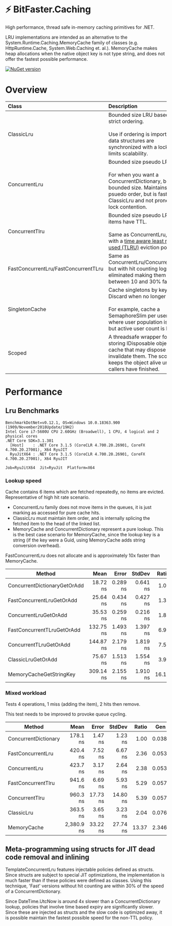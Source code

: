 # ⚡ BitFaster.Caching

High performance, thread safe in-memory caching primitives for .NET.

LRU implementations are intended as an alternative to the System.Runtime.Caching.MemoryCache family of classes (e.g. HttpRuntime.Cache, System.Web.Caching et. al.). MemoryCache makes heap allocations when the native object key is not type string, and does not offer the fastest possible performance.

[![NuGet version](https://badge.fury.io/nu/BitFaster.Caching.svg)](https://badge.fury.io/nu/BitFaster.Caching)

# Overview

| Class |  Description |
|:-------|:---------|
| ClassicLru       | Bounded size LRU based with strict ordering.<br><br>Use if ordering is important, but data structures are synchronized with a lock which limits scalability. |
| ConcurrentLru       |  Bounded size pseudo LRU.<br><br>For when you   want a ConcurrentDictionary, but with bounded size. Maintains psuedo order, but is faster than ClassicLru and not prone to lock contention. |
| ConcurrentTlru        | Bounded size pseudo LRU, items have TTL.<br><br>Same as ConcurrentLru, but with a [time aware least recently used (TLRU)](https://en.wikipedia.org/wiki/Cache_replacement_policies#Time_aware_least_recently_used_(TLRU)) eviction policy. |
| FastConcurrentLru/FastConcurrentTLru      | Same as ConcurrentLru/ConcurrentTLru, but with hit counting logic eliminated making them between 10 and 30% faster.   |
| SingletonCache      | Cache singletons by key. Discard when no longer in use. <br><br> For example, cache a SemaphoreSlim per user, where user population is large, but active user count is low.   |
| Scoped<IDisposable>      | A threadsafe wrapper for storing IDisposable objects in a cache that may dispose and invalidate them. The scope keeps the object alive until all callers have finished.   |

# Performance

## Lru Benchmarks

~~~
BenchmarkDotNet=v0.12.1, OS=Windows 10.0.18363.900 (1909/November2018Update/19H2)
Intel Core i7-5600U CPU 2.60GHz (Broadwell), 1 CPU, 4 logical and 2 physical cores
.NET Core SDK=3.1.301
  [Host]    : .NET Core 3.1.5 (CoreCLR 4.700.20.26901, CoreFX 4.700.20.27001), X64 RyuJIT
  RyuJitX64 : .NET Core 3.1.5 (CoreCLR 4.700.20.26901, CoreFX 4.700.20.27001), X64 RyuJIT

Job=RyuJitX64  Jit=RyuJit  Platform=X64
~~~

### Lookup speed

Cache contains 6 items which are fetched repeatedly, no items are evicted. Representative of high hit rate scenario.

- ConcurrentLru family does not move items in the queues, it is just marking as accessed for pure cache hits.
- ClassicLru must maintain item order, and is internally splicing the fetched item to the head of the linked list.
- MemoryCache and ConcurrentDictionary represent a pure lookup. This is the best case scenario for MemoryCache, since the lookup key is a string (if the key were a Guid, using MemoryCache adds string conversion overhead). 

FastConcurrentLru does not allocate and is approximately 10x faster than MemoryCache.

|                       Method |      Mean |    Error |   StdDev | Ratio |  Gen 0 | Allocated |
|----------------------------- |----------:|---------:|---------:|------:|-------:|----------:|
| ConcurrentDictionaryGetOrAdd |  18.72 ns | 0.289 ns | 0.641 ns |  1.00 |      - |         - |
|    FastConcurrentLruGetOrAdd |  25.64 ns | 0.434 ns | 0.427 ns |  1.35 |      - |         - |
|        ConcurrentLruGetOrAdd |  35.53 ns | 0.259 ns | 0.216 ns |  1.86 |      - |         - |
|   FastConcurrentTLruGetOrAdd | 132.75 ns | 1.493 ns | 1.397 ns |  6.96 |      - |         - |
|       ConcurrentTLruGetOrAdd | 144.87 ns | 2.179 ns | 1.819 ns |  7.59 |      - |         - |
|           ClassicLruGetOrAdd |  75.67 ns | 1.513 ns | 1.554 ns |  3.99 |      - |         - |
|      MemoryCacheGetStringKey | 309.14 ns | 2.155 ns | 1.910 ns | 16.17 | 0.0153 |      32 B |

### Mixed workload

Tests 4 operations, 1 miss (adding the item), 2 hits then remove.

This test needs to be improved to provoke queue cycling.


|               Method |       Mean |    Error |   StdDev | Ratio |  Gen 0 | Allocated |
|--------------------- |-----------:|---------:|---------:|------:|-------:|----------:|
| ConcurrentDictionary |   178.1 ns |  1.47 ns |  1.23 ns |  1.00 | 0.0381 |      80 B |
|    FastConcurrentLru |   420.4 ns |  7.52 ns |  6.67 ns |  2.36 | 0.0534 |     112 B |
|        ConcurrentLru |   423.7 ns |  3.17 ns |  2.64 ns |  2.38 | 0.0534 |     112 B |
|   FastConcurrentTlru |   941.6 ns |  6.69 ns |  5.93 ns |  5.29 | 0.0572 |     120 B |
|       ConcurrentTlru |   960.3 ns | 17.73 ns | 14.80 ns |  5.39 | 0.0572 |     120 B |
|           ClassicLru |   363.5 ns |  3.65 ns |  3.23 ns |  2.04 | 0.0763 |     160 B |
|          MemoryCache | 2,380.9 ns | 33.22 ns | 27.74 ns | 13.37 | 2.3460 |    4912 B |

## Meta-programming using structs for JIT dead code removal and inlining

TemplateConcurrentLru features injectable policies defined as structs. Since structs are subject to special JIT optimizations, the implementation is much faster than if these policies were defined as classes. Using this technique, 'Fast' versions without hit counting are within 30% of the speed of a ConcurrentDictionary.

Since DateTime.UtcNow is around 4x slower than a ConcurrentDictionary lookup, policies that involve time based expiry are significantly slower. Since these are injected as structs and the slow code is optimized away, it is possible maintain the fastest possible speed for the non-TTL policy.
